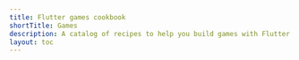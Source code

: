 ```yaml
---
title: Flutter games cookbook
shortTitle: Games
description: A catalog of recipes to help you build games with Flutter.
layout: toc
---
```

